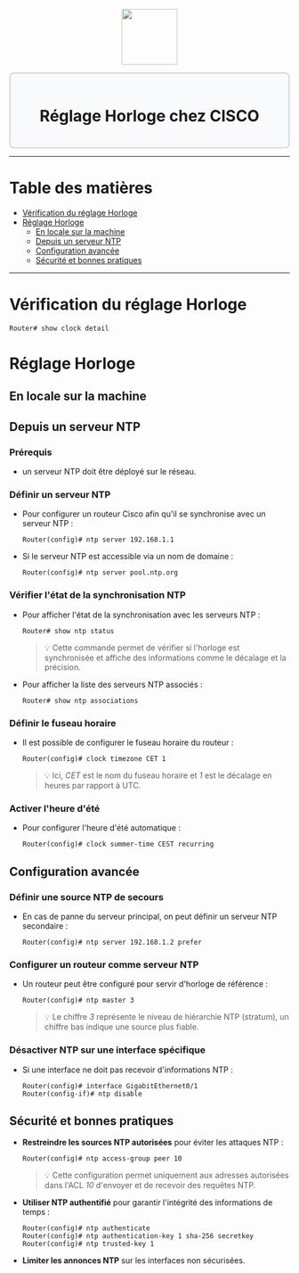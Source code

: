 <div align="center">
  <p align="center">
    <a href="#">
      <img src="https://cdn.iconscout.com/icon/free/png-512/free-cisco-logo-icon-download-in-svg-png-gif-file-formats--anyconnect-brand-logos-pack-icons-1579764.png?f=webp&w=256" height="100px" />
    </a>
  </p>
</div>
<div style="border: 2px solid #d1d5db; padding: 20px; border-radius: 8px; background-color: #f9fafb;">
  <h1 align="center">Réglage Horloge chez CISCO</h1>
</div>

---
# Table des matières
- [Vérification du réglage Horloge](#v%C3%A9rification-du-r%C3%A9glage-horloge)
- [Réglage Horloge](#r%C3%A9glage-horloge)
    - [En locale sur la machine](#en-locale-sur-la-machine)
    - [Depuis un serveur NTP](#depuis-un-serveur-ntp)
    - [Configuration avancée](#configuration-avanc%C3%A9e)
    - [Sécurité et bonnes pratiques](#s%C3%A9curit%C3%A9-et-bonnes-pratiques)
---
# Vérification du réglage Horloge
```ios
Router# show clock detail
```
# Réglage Horloge
## En locale sur la machine

## Depuis un serveur NTP
### Prérequis
- un serveur NTP doit être déployé sur le réseau.
### Définir un serveur NTP
- Pour configurer un routeur Cisco afin qu'il se synchronise avec un serveur NTP :
    ```ios
    Router(config)# ntp server 192.168.1.1
    ```
- Si le serveur NTP est accessible via un nom de domaine :
    ```ios
    Router(config)# ntp server pool.ntp.org
    ```
### Vérifier l'état de la synchronisation NTP
- Pour afficher l'état de la synchronisation avec les serveurs NTP :
    ```ios
    Router# show ntp status
    ```
  >💡 Cette commande permet de vérifier si l'horloge est synchronisée et affiche des informations comme le décalage et la précision.

- Pour afficher la liste des serveurs NTP associés :
    ```ios
    Router# show ntp associations
    ```
### Définir le fuseau horaire
- Il est possible de configurer le fuseau horaire du routeur :
    ```ios
    Router(config)# clock timezone CET 1
    ```
  >💡 Ici, *CET* est le nom du fuseau horaire et *1* est le décalage en heures par rapport à UTC.

### Activer l'heure d'été
- Pour configurer l'heure d'été automatique :
    ```ios
    Router(config)# clock summer-time CEST recurring
    ```
## Configuration avancée
### Définir une source NTP de secours
- En cas de panne du serveur principal, on peut définir un serveur NTP secondaire :
    ```ios
    Router(config)# ntp server 192.168.1.2 prefer
    ```
### Configurer un routeur comme serveur NTP
- Un routeur peut être configuré pour servir d'horloge de référence :
    ```ios
    Router(config)# ntp master 3
    ```
  >💡 Le chiffre *3* représente le niveau de hiérarchie NTP (stratum), un chiffre bas indique une source plus fiable.
### Désactiver NTP sur une interface spécifique
- Si une interface ne doit pas recevoir d'informations NTP :
    ```ios
    Router(config)# interface GigabitEthernet0/1
    Router(config-if)# ntp disable
    ```
## Sécurité et bonnes pratiques
- **Restreindre les sources NTP autorisées** pour éviter les attaques NTP :
  ```ios
  Router(config)# ntp access-group peer 10
  ```
    >💡 Cette configuration permet uniquement aux adresses autorisées dans l'ACL *10* d'envoyer et de recevoir des requêtes NTP.
- **Utiliser NTP authentifié** pour garantir l'intégrité des informations de temps :
  ```ios
  Router(config)# ntp authenticate
  Router(config)# ntp authentication-key 1 sha-256 secretkey
  Router(config)# ntp trusted-key 1
  ```
- **Limiter les annonces NTP** sur les interfaces non sécurisées.
